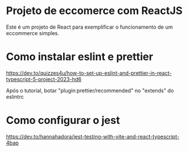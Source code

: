 # Projeto de eccomerce com ReactJS

Este é um projeto de React para exemplificar o funcionamento de um eccommerce simples.

# Como instalar eslint e prettier
https://dev.to/quizzes4u/how-to-set-up-eslint-and-prettier-in-react-typescript-5-project-2023-hd6

Após o tutorial, botar "plugin:prettier/recommended" no "extends" do eslintrc

# Como configurar o jest

https://dev.to/hannahadora/jest-testing-with-vite-and-react-typescript-4bap
